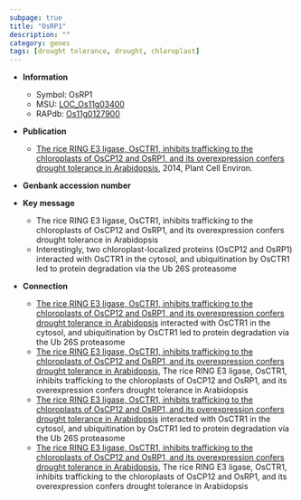 ```yaml
---
subpage: true
title: "OsRP1"
description: ""
category: genes
tags: [drought tolerance, drought, chloroplast]
---
```


* **Information**  
    + Symbol: OsRP1  
    + MSU: [LOC_Os11g03400](http://rice.plantbiology.msu.edu/cgi-bin/ORF_infopage.cgi?orf=LOC_Os11g03400)  
    + RAPdb: [Os11g0127900](http://rapdb.dna.affrc.go.jp/viewer/gbrowse_details/irgsp1?name=Os11g0127900)  

* **Publication**  
    + [The rice RING E3 ligase, OsCTR1, inhibits trafficking to the chloroplasts of OsCP12 and OsRP1, and its overexpression confers drought tolerance in Arabidopsis](http://www.ncbi.nlm.nih.gov/pubmed?term=The+rice+RING+E3+ligase,+OsCTR1,+inhibits+trafficking+to+the+chloroplasts+of+OsCP12+and+OsRP1,+and+its+overexpression+confers+drought+tolerance+in+Arabidopsis%5BTitle%5D), 2014, Plant Cell Environ.

* **Genbank accession number**  

* **Key message**  
    + The rice RING E3 ligase, OsCTR1, inhibits trafficking to the chloroplasts of OsCP12 and OsRP1, and its overexpression confers drought tolerance in Arabidopsis
    + Interestingly, two chloroplast-localized proteins (OsCP12 and OsRP1) interacted with OsCTR1 in the cytosol, and ubiquitination by OsCTR1 led to protein degradation via the Ub 26S proteasome

* **Connection**  
    + [The rice RING E3 ligase, OsCTR1, inhibits trafficking to the chloroplasts of OsCP12 and OsRP1, and its overexpression confers drought tolerance in Arabidopsis](OsCP12+and+OsRP1) interacted with OsCTR1 in the cytosol, and ubiquitination by OsCTR1 led to protein degradation via the Ub 26S proteasome
    + [The rice RING E3 ligase, OsCTR1, inhibits trafficking to the chloroplasts of OsCP12 and OsRP1, and its overexpression confers drought tolerance in Arabidopsis](http://www.ncbi.nlm.nih.gov/pubmed?term=The+rice+RING+E3+ligase,+OsCTR1,+inhibits+trafficking+to+the+chloroplasts+of+OsCP12+and+OsRP1,+and+its+overexpression+confers+drought+tolerance+in+Arabidopsis%5BTitle%5D), The rice RING E3 ligase, OsCTR1, inhibits trafficking to the chloroplasts of OsCP12 and OsRP1, and its overexpression confers drought tolerance in Arabidopsis
    + [The rice RING E3 ligase, OsCTR1, inhibits trafficking to the chloroplasts of OsCP12 and OsRP1, and its overexpression confers drought tolerance in Arabidopsis](OsCP12+and+OsRP1) interacted with OsCTR1 in the cytosol, and ubiquitination by OsCTR1 led to protein degradation via the Ub 26S proteasome
    + [The rice RING E3 ligase, OsCTR1, inhibits trafficking to the chloroplasts of OsCP12 and OsRP1, and its overexpression confers drought tolerance in Arabidopsis](http://www.ncbi.nlm.nih.gov/pubmed?term=The+rice+RING+E3+ligase,+OsCTR1,+inhibits+trafficking+to+the+chloroplasts+of+OsCP12+and+OsRP1,+and+its+overexpression+confers+drought+tolerance+in+Arabidopsis%5BTitle%5D), The rice RING E3 ligase, OsCTR1, inhibits trafficking to the chloroplasts of OsCP12 and OsRP1, and its overexpression confers drought tolerance in Arabidopsis



